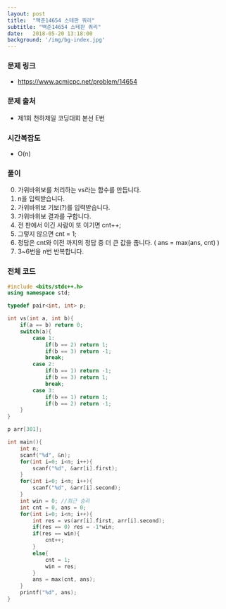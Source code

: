```yaml
---
layout: post
title:  "백준14654 스테판 쿼리"
subtitle: "백준14654 스테판 쿼리"
date:   2018-05-20 13:18:00
background: '/img/bg-index.jpg'
---
```


### 문제 링크
* https://www.acmicpc.net/problem/14654

### 문제 출처
* 제1회 천하제일 코딩대회 본선 E번

### 시간복잡도
* O(n)

### 풀이
0. 가위바위보를 처리하는 vs라는 함수를 만듭니다.
1. n을 입력받습니다.
2. 가위바위보 기보(?)를 입력받습니다.
3. 가위바위보 결과를 구합니다.
4. 전 판에서 이긴 사람이 또 이기면 cnt++;
5. 그렇지 않으면 cnt = 1;
6. 정답은 cnt와 이전 까지의 정답 중 더 큰 값을 줍니다. ( ans = max(ans, cnt) )
7. 3~6번을 n번  반복합니다.

### 전체 코드
```cpp
#include <bits/stdc++.h>
using namespace std;

typedef pair<int, int> p;

int vs(int a, int b){
	if(a == b) return 0;
	switch(a){
		case 1:
			if(b == 2) return 1;
			if(b == 3) return -1;
			break;
		case 2:
			if(b == 1) return -1;
			if(b == 3) return 1;
			break;
		case 3:
			if(b == 1) return 1;
			if(b == 2) return -1;
	}
}

p arr[301];

int main(){
	int n;
	scanf("%d", &n);
	for(int i=0; i<n; i++){
		scanf("%d", &arr[i].first);
	}
	for(int i=0; i<n; i++){
		scanf("%d", &arr[i].second);
	}
	int win = 0; //최근 승리
	int cnt = 0, ans = 0;
	for(int i=0; i<n; i++){
		int res = vs(arr[i].first, arr[i].second);
		if(res == 0) res = -1*win;
		if(res == win){
			cnt++;
		}
		else{
			cnt = 1;
			win = res;
		}
		ans = max(cnt, ans);
	}
	printf("%d", ans);
}
```
